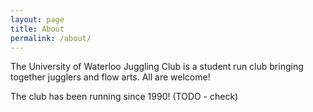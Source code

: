 ```yaml
---
layout: page
title: About
permalink: /about/
---
```


The University of Waterloo Juggling Club is a student run club bringing together jugglers and flow arts. All are welcome!

The club has been running since 1990! (TODO - check)